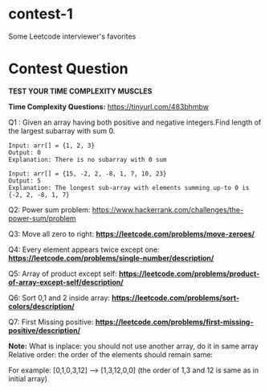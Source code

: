 # contest-1
Some Leetcode interviewer's favorites


# Contest Question

**TEST YOUR TIME COMPLEXITY MUSCLES**

**Time Complexity Questions:** https://tinyurl.com/483bhmbw


Q1 : Given an array having both positive and negative integers.Find length of the largest subarray with sum 0.
    
    Input: arr[] = {1, 2, 3}
    Output: 0
    Explanation: There is no subarray with 0 sum

    Input: arr[] = {15, -2, 2, -8, 1, 7, 10, 23}
    Output: 5
    Explanation: The longest sub-array with elements summing up-to 0 is {-2, 2, -8, 1, 7}
    

Q2:  Power sum problem: https://www.hackerrank.com/challenges/the-power-sum/problem

Q3:  Move all zero to right: **https://leetcode.com/problems/move-zeroes/**

Q4:  Every element appears twice except one:  **https://leetcode.com/problems/single-number/description/**

Q5:  Array of product except self: **https://leetcode.com/problems/product-of-array-except-self/description/**

Q6:  Sort 0,1 and 2 inside array: **https://leetcode.com/problems/sort-colors/description/**

Q7:  First Missing positive: **https://leetcode.com/problems/first-missing-positive/description/**

**Note:** What is inplace: you should not use another array, do it in same array
Relative order: the order of the elements should remain same:

For example: [0,1,0,3,12] —-> [1,3,12,0,0] (the order of 1,3 and 12 is same as in initial array)

